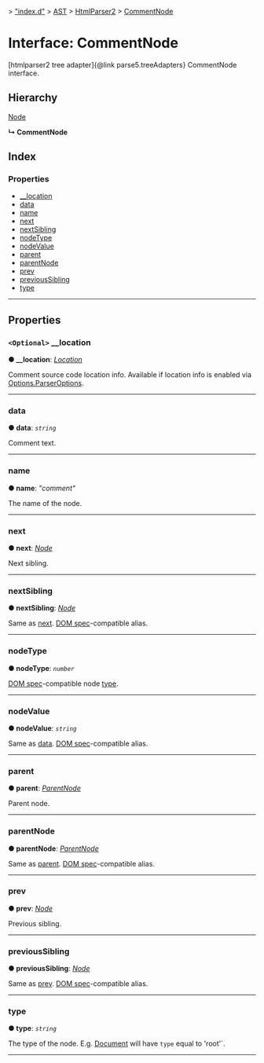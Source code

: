 [](../README.md) > ["index.d"](../modules/_index_d_.md) > [AST](../modules/_index_d_.ast.md) > [HtmlParser2](../modules/_index_d_.ast.htmlparser2.md) > [CommentNode](../interfaces/_index_d_.ast.htmlparser2.commentnode.md)

# Interface: CommentNode

\[htmlparser2 tree adapter\]{@link parse5.treeAdapters} CommentNode interface.

## Hierarchy

 [Node](_index_d_.ast.htmlparser2.node.md)

**↳ CommentNode**

## Index

### Properties

* [__location](_index_d_.ast.htmlparser2.commentnode.md#__location)
* [data](_index_d_.ast.htmlparser2.commentnode.md#data)
* [name](_index_d_.ast.htmlparser2.commentnode.md#name)
* [next](_index_d_.ast.htmlparser2.commentnode.md#next)
* [nextSibling](_index_d_.ast.htmlparser2.commentnode.md#nextsibling)
* [nodeType](_index_d_.ast.htmlparser2.commentnode.md#nodetype)
* [nodeValue](_index_d_.ast.htmlparser2.commentnode.md#nodevalue)
* [parent](_index_d_.ast.htmlparser2.commentnode.md#parent)
* [parentNode](_index_d_.ast.htmlparser2.commentnode.md#parentnode)
* [prev](_index_d_.ast.htmlparser2.commentnode.md#prev)
* [previousSibling](_index_d_.ast.htmlparser2.commentnode.md#previoussibling)
* [type](_index_d_.ast.htmlparser2.commentnode.md#type)

---

## Properties

<a id="__location"></a>

### `<Optional>` __location

**● __location**: *[Location](_index_d_.markupdata.location.md)*

Comment source code location info. Available if location info is enabled via [Options.ParserOptions](_index_d_.options.parseroptions.md).

___
<a id="data"></a>

###  data

**● data**: *`string`*

Comment text.

___
<a id="name"></a>

###  name

**● name**: *"comment"*

The name of the node.

___
<a id="next"></a>

###  next

**● next**: *[Node](_index_d_.ast.htmlparser2.node.md)*

Next sibling.

___
<a id="nextsibling"></a>

###  nextSibling

**● nextSibling**: *[Node](_index_d_.ast.htmlparser2.node.md)*

Same as [next](_index_d_.ast.htmlparser2.commentnode.md#next). [DOM spec](https://dom.spec.whatwg.org)-compatible alias.

___
<a id="nodetype"></a>

###  nodeType

**● nodeType**: *`number`*

[DOM spec](https://dom.spec.whatwg.org/#dom-node-nodetype)-compatible node [type](_index_d_.ast.htmlparser2.commentnode.md#type).

___
<a id="nodevalue"></a>

###  nodeValue

**● nodeValue**: *`string`*

Same as [data](_index_d_.ast.htmlparser2.commentnode.md#data). [DOM spec](https://dom.spec.whatwg.org)-compatible alias.

___
<a id="parent"></a>

###  parent

**● parent**: *[ParentNode](_index_d_.ast.htmlparser2.parentnode.md)*

Parent node.

___
<a id="parentnode"></a>

###  parentNode

**● parentNode**: *[ParentNode](_index_d_.ast.htmlparser2.parentnode.md)*

Same as [parent](_index_d_.ast.htmlparser2.commentnode.md#parent). [DOM spec](https://dom.spec.whatwg.org)-compatible alias.

___
<a id="prev"></a>

###  prev

**● prev**: *[Node](_index_d_.ast.htmlparser2.node.md)*

Previous sibling.

___
<a id="previoussibling"></a>

###  previousSibling

**● previousSibling**: *[Node](_index_d_.ast.htmlparser2.node.md)*

Same as [prev](_index_d_.ast.htmlparser2.commentnode.md#prev). [DOM spec](https://dom.spec.whatwg.org)-compatible alias.

___
<a id="type"></a>

###  type

**● type**: *`string`*

The type of the node. E.g. [Document](_index_d_.ast.htmlparser2.document.md) will have `type` equal to 'root'`.

___

